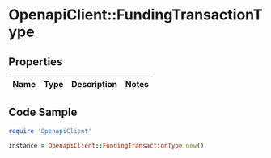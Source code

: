 # OpenapiClient::FundingTransactionType

## Properties

Name | Type | Description | Notes
------------ | ------------- | ------------- | -------------

## Code Sample

```ruby
require 'OpenapiClient'

instance = OpenapiClient::FundingTransactionType.new()
```


